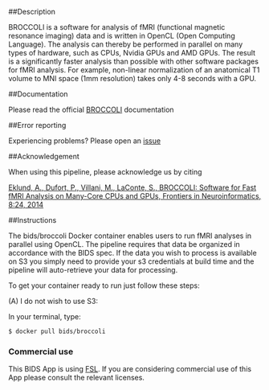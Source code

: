 ##Description

BROCCOLI is a software for analysis of fMRI (functional magnetic resonance imaging) data and is written in OpenCL (Open Computing Language). The analysis can thereby be performed in parallel on many types of hardware, such as CPUs, Nvidia GPUs and AMD GPUs. The result is a significantly faster analysis than possible with other software packages for fMRI analysis. For example, non-linear normalization of an anatomical T1 volume to MNI space (1mm resolution) takes only 4-8 seconds with a GPU.

##Documentation

Please read the official [BROCCOLI](https://github.com/wanderine/BROCCOLI/raw/master/documentation/broccoli.pdf) documentation

##Error reporting

Experiencing problems? Please open an [issue](https://github.com/wanderine/BROCCOLI/issues/new)

##Acknowledgement

When using this pipeline, please acknowledge us by citing

[Eklund, A., Dufort, P., Villani, M., LaConte, S., BROCCOLI: Software for Fast fMRI Analysis on Many-Core CPUs and GPUs, Frontiers in Neuroinformatics, 8:24, 2014](http://journal.frontiersin.org/Journal/10.3389/fninf.2014.00024/abstract)

##Instructions

The bids/broccoli Docker container enables users to run fMRI analyses in parallel using OpenCL. The pipeline requires that data be organized in accordance with the BIDS spec. If the data you wish to process is available on S3 you simply need to provide your s3 credentials at build time and the pipeline will auto-retrieve your data for processing.

To get your container ready to run just follow these steps:

(A) I do not wish to use S3:

In your terminal, type:

```{bash}
$ docker pull bids/broccoli
```


### Commercial use

This BIDS App is using [FSL](https://fsl.fmrib.ox.ac.uk/). If you are considering commercial use of this App please consult the relevant licenses.
